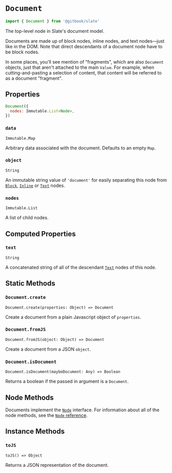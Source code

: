 # `Document`

```js
import { Document } from '@gitbook/slate'
```

The top-level node in Slate's document model.

Documents are made up of block nodes, inline nodes, and text nodes—just like in the DOM. Note that direct descendants of a document node have to be block nodes.

In some places, you'll see mention of "fragments", which are also `Document` objects, just that aren't attached to the main `Value`. For example, when cutting-and-pasting a selection of content, that content will be referred to as a document "fragment".

## Properties

```js
Document({
  nodes: Immutable.List<Node>,
})
```

### `data`

`Immutable.Map`

Arbitrary data associated with the document. Defaults to an empty `Map`.

### `object`

`String`

An immutable string value of `'document'` for easily separating this node from [`Block`](./block.md), [`Inline`](./inline.md) or [`Text`](./text.md) nodes.

### `nodes`

`Immutable.List`

A list of child nodes.

## Computed Properties

### `text`

`String`

A concatenated string of all of the descendant [`Text`](./text.md) nodes of this node.

## Static Methods

### `Document.create`

`Document.create(properties: Object) => Document`

Create a document from a plain Javascript object of `properties`.

### `Document.fromJS`

`Document.fromJS(object: Object) => Document`

Create a document from a JSON `object`.

### `Document.isDocument`

`Document.isDocument(maybeDocument: Any) => Boolean`

Returns a boolean if the passed in argument is a `Document`.

## Node Methods

Documents implement the [`Node`](./node.md) interface. For information about all of the node methods, see the [`Node` reference](./node.md).

## Instance Methods

### `toJS`

`toJS() => Object`

Returns a JSON representation of the document.
